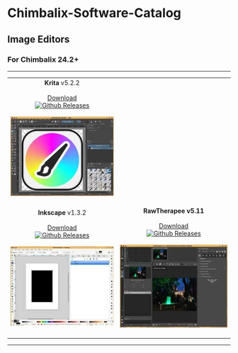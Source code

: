 # Chimbalix-Software-Catalog

## Image Editors

### For Chimbalix 24.2+

---

| | |
|:-:|:-:|
| **Krita** v5.2.2 <br><br> [Download](https://github.com/Shedou/Chimbalix-Software-Catalog/releases/tag/krita522)<br>[![Github Releases](https://img.shields.io/github/downloads/Shedou/Chimbalix-Software-Catalog/krita522/total.svg)](https://github.com/Shedou/Chimbalix-Software-Catalog/releases/tag/krita522) <br><br> ![](icons/krita-522.jpg) <br><br> | |
| **Inkscape** v1.3.2 <br><br> [Download](https://github.com/Shedou/Chimbalix-Software-Catalog/releases/tag/Inkscape132)<br>[![Github Releases](https://img.shields.io/github/downloads/Shedou/Chimbalix-Software-Catalog/Inkscape132/total.svg)](https://github.com/Shedou/Chimbalix-Software-Catalog/releases/tag/Inkscape132) <br><br> ![](icons/inkscape-132.jpg) <br><br> | **RawTherapee v5.11** <br><br> [Download](https://github.com/Shedou/Chimbalix-Software-Catalog/releases/tag/rawtherapee511)<br>[![Github Releases](https://img.shields.io/github/downloads/Shedou/Chimbalix-Software-Catalog/rawtherapee511/total.svg)](https://github.com/Shedou/Chimbalix-Software-Catalog/releases/tag/rawtherapee511) <br><br> ![](icons/rawtherapee-511.jpg) <br><br> |

---